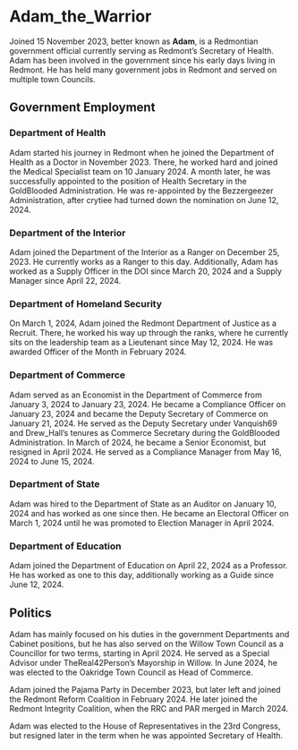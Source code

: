 # Adam_the_Warrior
Joined 15 November 2023, better known as **Adam**, is a Redmontian government official currently serving as Redmont’s Secretary of Health. Adam has been involved in the government since his early days living in Redmont. He has held many government jobs in Redmont and served on multiple town Councils.

## Government Employment

### Department of Health  
Adam started his journey in Redmont when he joined the Department of Health as a Doctor in November 2023. There, he worked hard and joined the Medical Specialist team on 10 January 2024. A month later, he was successfully appointed to the position of Health Secretary in the GoldBlooded Administration. He was re-appointed by the Bezzergeezer Administration, after crytiee had turned down the nomination on June 12, 2024.

### Department of the Interior  
Adam joined the Department of the Interior as a Ranger on December 25, 2023. He currently works as a Ranger to this day. Additionally, Adam has worked as a Supply Officer in the DOI since March 20, 2024 and a Supply Manager since April 22, 2024.

### Department of Homeland Security  
On March 1, 2024, Adam joined the Redmont Department of Justice as a Recruit. There, he worked his way up through the ranks, where he currently sits on the leadership team as a Lieutenant since May 12, 2024. He was awarded Officer of the Month in February 2024.

### Department of Commerce  
Adam served as an Economist in the Department of Commerce from January 3, 2024 to January 23, 2024. He became a Compliance Officer on January 23, 2024 and became the Deputy Secretary of Commerce on January 21, 2024. He served as the Deputy Secretary under Vanquish69 and Drew_Hall’s tenures as Commerce Secretary during the GoldBlooded Administration. In March of 2024, he became a Senior Economist, but resigned in April 2024. He served as a Compliance Manager from May 16, 2024 to June 15, 2024.

### Department of State  
Adam was hired to the Department of State as an Auditor on January 10, 2024 and has worked as one since then. He became an Electoral Officer on March 1, 2024 until he was promoted to Election Manager in April 2024.

### Department of Education
Adam joined the Department of Education on April 22, 2024 as a Professor. He has worked as one to this day, additionally working as a Guide since June 12, 2024.

## Politics
Adam has mainly focused on his duties in the government Departments and Cabinet positions, but he has also served on the Willow Town Council as a Councillor for two terms, starting in April 2024. He served as a Special Advisor under TheReal42Person’s Mayorship in Willow. In June 2024, he was elected to the Oakridge Town Council as Head of Commerce.

Adam joined the Pajama Party in December 2023, but later left and joined the Redmont Reform Coalition in February 2024. He later joined the Redmont Integrity Coalition, when the RRC and PAR merged in March 2024.

Adam was elected to the House of Representatives in the 23rd Congress, but resigned later in the term when he was appointed Secretary of Health.
